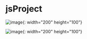 # jsProject
![image](https://user-images.githubusercontent.com/72854680/144842685-4f50ac69-5814-465e-9c0a-748844f92bca.png){: width="200" height="100"}

![image](https://user-images.githubusercontent.com/72854680/144842984-b30a0fc1-d1b5-4664-b776-2f71f416e765.png){: width="200" height="100"}


